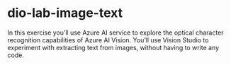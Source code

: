 # dio-lab-image-text
In this exercise you’ll use Azure AI service to explore the optical character recognition capabilities of Azure AI Vision. You’ll use Vision Studio to experiment with extracting text from images, without having to write any code.
